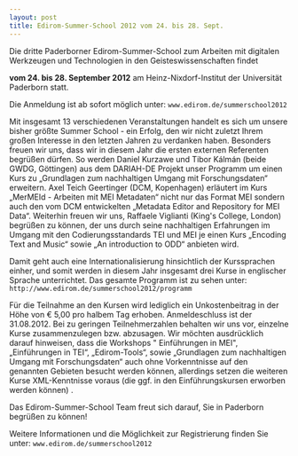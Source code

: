 ```yaml
---
layout: post 
title: Edirom-Summer-School 2012 vom 24. bis 28. Sept.
---
```


Die dritte Paderborner Edirom-Summer-School zum Arbeiten mit digitalen
Werkzeugen und Technologien in den Geisteswissenschaften findet

**vom 24. bis 28. September 2012**
am Heinz-Nixdorf-Institut der Universität Paderborn statt.

Die Anmeldung ist ab sofort möglich unter:
`www.edirom.de/summerschool2012`

Mit insgesamt 13 verschiedenen Veranstaltungen handelt es sich um unsere bisher
größte Summer School - ein Erfolg, den wir nicht zuletzt Ihrem großen Interesse
in den letzten Jahren zu verdanken haben. Besonders freuen wir uns, dass wir in
diesem Jahr die ersten externen Referenten begrüßen dürfen. So werden Daniel
Kurzawe und Tibor Kálmán (beide GWDG, Göttingen) aus dem DARIAH-DE Projekt unser
Programm um einen Kurs zu „Grundlagen zum nachhaltigen Umgang mit
Forschungsdaten“ erweitern. Axel Teich Geertinger (DCM, Kopenhagen) erläutert im
Kurs „MerMEId - Arbeiten mit MEI Metadaten“ nicht nur das Format MEI sondern
auch den vom DCM entwickelten „Metadata Editor and Repository for MEI Data“.
Weiterhin freuen wir uns, Raffaele Viglianti (King's College, London) begrüßen
zu können, der uns durch seine nachhaltigen Erfahrungen im Umgang mit den
Codierungsstandards TEI und MEI je einen Kurs „Encoding Text and Music“ sowie
„An introduction to ODD“ anbieten wird.

Damit geht auch eine Internationalisierung hinsichtlich der Kurssprachen einher,
und somit werden in diesem Jahr insgesamt drei Kurse in englischer Sprache
unterrichtet. Das gesamte Programm ist zu sehen
unter: `http://www.edirom.de/summerschool2012/programm`

Für die Teilnahme an den Kursen wird lediglich ein Unkostenbeitrag in der Höhe
von € 5,00 pro halbem Tag erhoben. Anmeldeschluss ist der 31.08.2012. Bei zu
geringen Teilnehmerzahlen behalten wir uns vor, einzelne Kurse zusammenzulegen
bzw. abzusagen. Wir möchten ausdrücklich darauf hinweisen, dass die Workshops "
Einführungen in MEI", „Einführungen in TEI“, „Edirom-Tools“, sowie „Grundlagen
zum nachhaltigen Umgang mit Forschungsdaten“ auch ohne Vorkenntnisse auf den
genannten Gebieten besucht werden können, allerdings setzen die weiteren Kurse
XML-Kenntnisse voraus (die ggf. in den Einführungskursen erworben werden können)
.

Das Edirom-Summer-School Team freut sich darauf, Sie in Paderborn begrüßen zu
können!

Weitere Informationen und die Möglichkeit zur Registrierung finden Sie unter:
`www.edirom.de/summerschool2012`